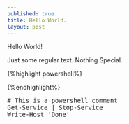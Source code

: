 ```yaml
---
published: true
title: Hello World.
layout: post
---
```

Hello World!

Just some regular text. Nothing Special. 

{%highlight powershell%}

{%endhighlight%}

<pre class="brush: powershell">
# This is a powershell comment
Get-Service | Stop-Service
Write-Host 'Done'
</pre>

